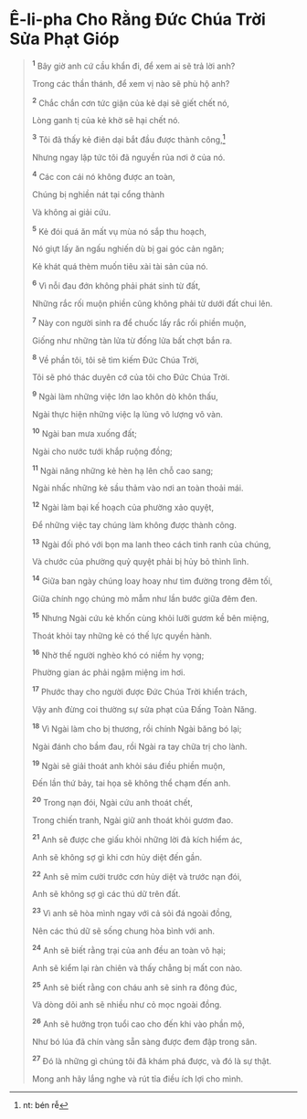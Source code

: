 # Ê-li-pha Cho Rằng Đức Chúa Trời Sửa Phạt Gióp

> <sup><b>1</b></sup> Bây giờ anh cứ cầu khẩn đi, để xem ai sẽ trả lời anh?
>
> Trong các thần thánh, để xem vị nào sẽ phù hộ anh?
>
> <sup><b>2</b></sup> Chắc chắn cơn tức giận của kẻ dại sẽ giết chết nó,
>
> Lòng ganh tị của kẻ khờ sẽ hại chết nó.
>
> <sup><b>3</b></sup> Tôi đã thấy kẻ điên dại bắt đầu được thành công,[^1-5839f4e6-5897-4c8f-bd95-47ce92c17fcc]
>
> Nhưng ngay lập tức tôi đã nguyền rủa nơi ở của nó.
>
> <sup><b>4</b></sup> Các con cái nó không được an toàn,
>
> Chúng bị nghiền nát tại cổng thành
>
> Và không ai giải cứu.
>
> <sup><b>5</b></sup> Kẻ đói quá ăn mất vụ mùa nó sắp thu hoạch,
>
> Nó giựt lấy ăn ngấu nghiến dù bị gai góc cản ngăn;
>
> Kẻ khát quá thèm muốn tiêu xài tài sản của nó.
>
> <sup><b>6</b></sup> Vì nỗi đau đớn không phải phát sinh từ đất,
>
> Những rắc rối muộn phiền cũng không phải từ dưới đất chui lên.
>
> <sup><b>7</b></sup> Này con người sinh ra để chuốc lấy rắc rối phiền muộn,
>
> Giống như những tàn lửa từ đống lửa bất chợt bắn ra.
>
> <sup><b>8</b></sup> Về phần tôi, tôi sẽ tìm kiếm Đức Chúa Trời,
>
> Tôi sẽ phó thác duyên cớ của tôi cho Đức Chúa Trời.
>
> <sup><b>9</b></sup> Ngài làm những việc lớn lao khôn dò khôn thấu,
>
> Ngài thực hiện những việc lạ lùng vô lượng vô vàn.
>
> <sup><b>10</b></sup> Ngài ban mưa xuống đất;
>
> Ngài cho nước tưới khắp ruộng đồng;
>
> <sup><b>11</b></sup> Ngài nâng những kẻ hèn hạ lên chỗ cao sang;
>
> Ngài nhấc những kẻ sầu thảm vào nơi an toàn thoải mái.
>
> <sup><b>12</b></sup> Ngài làm bại kế hoạch của phường xảo quyệt,
>
> Để những việc tay chúng làm không được thành công.
>
> <sup><b>13</b></sup> Ngài đối phó với bọn ma lanh theo cách tinh ranh của chúng,
>
> Và chước của phường quỷ quyệt phải bị hủy bỏ thình lình.
>
> <sup><b>14</b></sup> Giữa ban ngày chúng loay hoay như tìm đường trong đêm tối,
>
> Giữa chính ngọ chúng mò mẫm như lần bước giữa đêm đen.
>
> <sup><b>15</b></sup> Nhưng Ngài cứu kẻ khốn cùng khỏi lưỡi gươm kề bên miệng,
>
> Thoát khỏi tay những kẻ có thế lực quyền hành.
>
> <sup><b>16</b></sup> Nhờ thế người nghèo khó có niềm hy vọng;
>
> Phường gian ác phải ngậm miệng im hơi.
>
> <sup><b>17</b></sup> Phước thay cho người được Đức Chúa Trời khiển trách,
>
> Vậy anh đừng coi thường sự sửa phạt của Đấng Toàn Năng.
>
> <sup><b>18</b></sup> Vì Ngài làm cho bị thương, rồi chính Ngài băng bó lại;
>
> Ngài đánh cho bầm đau, rồi Ngài ra tay chữa trị cho lành.
>
> <sup><b>19</b></sup> Ngài sẽ giải thoát anh khỏi sáu điều phiền muộn,
>
> Đến lần thứ bảy, tai họa sẽ không thể chạm đến anh.
>
> <sup><b>20</b></sup> Trong nạn đói, Ngài cứu anh thoát chết,
>
> Trong chiến tranh, Ngài giữ anh thoát khỏi gươm đao.
>
> <sup><b>21</b></sup> Anh sẽ được che giấu khỏi những lời đả kích hiểm ác,
>
> Anh sẽ không sợ gì khi cơn hủy diệt đến gần.
>
> <sup><b>22</b></sup> Anh sẽ mỉm cười trước cơn hủy diệt và trước nạn đói,
>
> Anh sẽ không sợ gì các thú dữ trên đất.
>
> <sup><b>23</b></sup> Vì anh sẽ hòa mình ngay với cả sỏi đá ngoài đồng,
>
> Nên các thú dữ sẽ sống chung hòa bình với anh.
>
> <sup><b>24</b></sup> Anh sẽ biết rằng trại của anh đều an toàn vô hại;
>
> Anh sẽ kiểm lại ràn chiên và thấy chẳng bị mất con nào.
>
> <sup><b>25</b></sup> Anh sẽ biết rằng con cháu anh sẽ sinh ra đông đúc,
>
> Và dòng dõi anh sẽ nhiều như cỏ mọc ngoài đồng.
>
> <sup><b>26</b></sup> Anh sẽ hưởng trọn tuổi cao cho đến khi vào phần mộ,
>
> Như bó lúa đã chín vàng sẵn sàng được đem đập trong sân.
>
> <sup><b>27</b></sup> Đó là những gì chúng tôi đã khám phá được, và đó là sự thật.
>
> Mong anh hãy lắng nghe và rút tỉa điều ích lợi cho mình.

[^1-5839f4e6-5897-4c8f-bd95-47ce92c17fcc]: nt: bén rễ